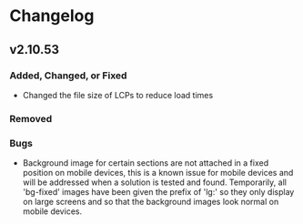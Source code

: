 # Changelog

## v2.10.53

### Added, Changed, or Fixed
- Changed the file size of LCPs to reduce load times

### Removed

### Bugs
- Background image for certain sections are not attached in a fixed position on mobile devices, this is a known issue for mobile devices and will be addressed when a solution is tested and found. Temporarily, all 'bg-fixed' images have been given the prefix of 'lg:' so they only display on large screens and so that the background images look normal on mobile devices.